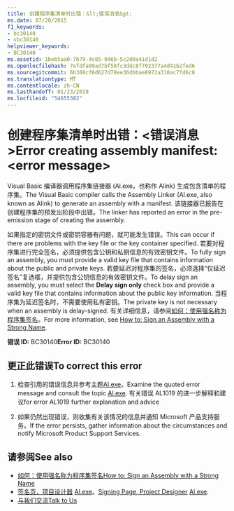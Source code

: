```yaml
---
title: 创建程序集清单时出错：&lt;错误消息&gt;
ms.date: 07/20/2015
f1_keywords:
- bc30140
- vbc30140
helpviewer_keywords:
- BC30140
ms.assetid: 1beb5aa0-7b79-4c85-946b-5c2d0a41d1d2
ms.openlocfilehash: 7efdfa09ad7bf58fc3ddc8f702377a4d41b2fed6
ms.sourcegitcommit: 6b308cf6d627d78ee36dbbae8972a310ac7fd6c8
ms.translationtype: MT
ms.contentlocale: zh-CN
ms.lasthandoff: 01/23/2019
ms.locfileid: "54655382"
---
```

# <a name="error-creating-assembly-manifest-lterror-messagegt"></a><span data-ttu-id="70eb1-102">创建程序集清单时出错：&lt;错误消息&gt;</span><span class="sxs-lookup"><span data-stu-id="70eb1-102">Error creating assembly manifest: &lt;error message&gt;</span></span>
<span data-ttu-id="70eb1-103">Visual Basic 编译器调用程序集链接器 (Al.exe，也称作 Alink) 生成包含清单的程序集。</span><span class="sxs-lookup"><span data-stu-id="70eb1-103">The Visual Basic compiler calls the Assembly Linker (Al.exe, also known as Alink) to generate an assembly with a manifest.</span></span> <span data-ttu-id="70eb1-104">该链接器已报告在创建程序集的预发出阶段中出错。</span><span class="sxs-lookup"><span data-stu-id="70eb1-104">The linker has reported an error in the pre-emission stage of creating the assembly.</span></span>  
  
 <span data-ttu-id="70eb1-105">如果指定的密钥文件或密钥容器有问题，就可能发生错误。</span><span class="sxs-lookup"><span data-stu-id="70eb1-105">This can occur if there are problems with the key file or the key container specified.</span></span> <span data-ttu-id="70eb1-106">若要对程序集进行完全签名，必须提供包含公钥和私钥信息的有效密钥文件。</span><span class="sxs-lookup"><span data-stu-id="70eb1-106">To fully sign an assembly, you must provide a valid key file that contains information about the public and private keys.</span></span> <span data-ttu-id="70eb1-107">若要延迟对程序集的签名，必须选择“仅延迟签名”复选框，并提供包含公钥信息的有效密钥文件。</span><span class="sxs-lookup"><span data-stu-id="70eb1-107">To delay sign an assembly, you must select the **Delay sign only** check box and provide a valid key file that contains information about the public key information.</span></span> <span data-ttu-id="70eb1-108">当程序集为延迟签名时，不需要使用私有密钥。</span><span class="sxs-lookup"><span data-stu-id="70eb1-108">The private key is not necessary when an assembly is delay-signed.</span></span> <span data-ttu-id="70eb1-109">有关详细信息，请参阅[如何：使用强名称为程序集签名](../../../framework/app-domains/how-to-sign-an-assembly-with-a-strong-name.md)。</span><span class="sxs-lookup"><span data-stu-id="70eb1-109">For more information, see [How to: Sign an Assembly with a Strong Name](../../../framework/app-domains/how-to-sign-an-assembly-with-a-strong-name.md).</span></span>  
  
 <span data-ttu-id="70eb1-110">**错误 ID:** BC30140</span><span class="sxs-lookup"><span data-stu-id="70eb1-110">**Error ID:** BC30140</span></span>  
  
## <a name="to-correct-this-error"></a><span data-ttu-id="70eb1-111">更正此错误</span><span class="sxs-lookup"><span data-stu-id="70eb1-111">To correct this error</span></span>  
  
1.  <span data-ttu-id="70eb1-112">检查引用的错误信息并参考主题[Al.exe](../../../framework/tools/al-exe-assembly-linker.md)。</span><span class="sxs-lookup"><span data-stu-id="70eb1-112">Examine the quoted error message and consult the topic [Al.exe](../../../framework/tools/al-exe-assembly-linker.md).</span></span> <span data-ttu-id="70eb1-113">有关错误 AL1019 的进一步解释和建议</span><span class="sxs-lookup"><span data-stu-id="70eb1-113">for error AL1019 further explanation and advice</span></span>  
  
2.  <span data-ttu-id="70eb1-114">如果仍然出现错误，则收集有关该情况的信息并通知 Microsoft 产品支持服务。</span><span class="sxs-lookup"><span data-stu-id="70eb1-114">If the error persists, gather information about the circumstances and notify Microsoft Product Support Services.</span></span>  
  
## <a name="see-also"></a><span data-ttu-id="70eb1-115">请参阅</span><span class="sxs-lookup"><span data-stu-id="70eb1-115">See also</span></span>
- [<span data-ttu-id="70eb1-116">如何：使用强名称为程序集签名</span><span class="sxs-lookup"><span data-stu-id="70eb1-116">How to: Sign an Assembly with a Strong Name</span></span>](../../../framework/app-domains/how-to-sign-an-assembly-with-a-strong-name.md)
- <span data-ttu-id="70eb1-117">[签名页，项目设计器](/visualstudio/ide/reference/signing-page-project-designer)
 [Al.exe](../../../framework/tools/al-exe-assembly-linker.md)。</span><span class="sxs-lookup"><span data-stu-id="70eb1-117">[Signing Page, Project Designer](/visualstudio/ide/reference/signing-page-project-designer)
[Al.exe](../../../framework/tools/al-exe-assembly-linker.md).</span></span>  
- [<span data-ttu-id="70eb1-118">与我们交流</span><span class="sxs-lookup"><span data-stu-id="70eb1-118">Talk to Us</span></span>](/visualstudio/ide/talk-to-us)
